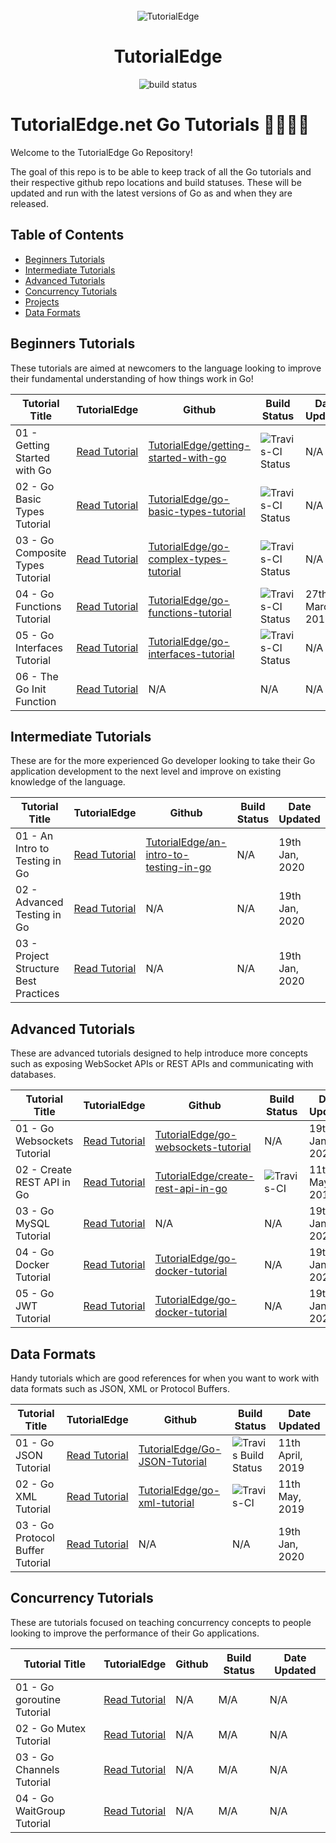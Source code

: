 <div align="center">
  <br/>
  <img alt="TutorialEdge" src="https://images.tutorialedge.net/images/logo.png" />
  <h1>TutorialEdge</h1>
  
  <img src="https://travis-ci.org/elliotforbes/tutorialedge.net.svg?branch=master" alt="build status" />  
</div>

# TutorialEdge.net Go Tutorials  👩‍💻👨‍💻

Welcome to the TutorialEdge Go Repository! 

The goal of this repo is to be able to keep track of all the Go tutorials and their respective github repo locations and build statuses. These will be updated and run with the latest versions of Go as and when they are released. 

## Table of Contents

* [Beginners Tutorials](#beginners-tutorials)
* [Intermediate Tutorials](#intermediate-tutorials)
* [Advanced Tutorials](#advanced-tutorials)
* [Concurrency Tutorials](#concurrency-tutorials)
* [Projects](#projects)
* [Data Formats](#data-formats)

## Beginners Tutorials

These tutorials are aimed at newcomers to the language looking to improve their fundamental understanding of how things work in Go!

| Tutorial Title  | TutorialEdge | Github | Build Status | Date Updated |
| ------------- | ------------- | ------------------ | ------------------ | ------------------ |
| 01 - Getting Started with Go  | [Read Tutorial](https://tutorialedge.net/golang/getting-started-with-go//)  | [TutorialEdge/getting-started-with-go](https://github.com/TutorialEdge/getting-started-with-go) | ![Travis-CI Status](https://travis-ci.org/TutorialEdge/getting-started-with-go.svg?branch=master) | N/A |
| 02 - Go Basic Types Tutorial  | [Read Tutorial](https://tutorialedge.net/golang/go-basic-types-tutorial/)  | [TutorialEdge/go-basic-types-tutorial](https://github.com/TutorialEdge/go-basic-types-tutorial) | ![Travis-CI Status](https://travis-ci.org/TutorialEdge/go-basic-types-tutorial.svg?branch=master) | N/A |
| 03 - Go Composite Types Tutorial  | [Read Tutorial](https://tutorialedge.net/golang/go-complex-types-tutorial/)  | [TutorialEdge/go-complex-types-tutorial](https://github.com/TutorialEdge/go-complex-types-tutorial) | ![Travis-CI Status](https://travis-ci.org/TutorialEdge/go-complex-types-tutorial.svg?branch=master) | N/A |
| 04 - Go Functions Tutorial  | [Read Tutorial](https://tutorialedge.net/golang/go-functions-tutorial/)  | [TutorialEdge/go-functions-tutorial](https://github.com/TutorialEdge/go-functions-tutorial) | ![Travis-CI Status](https://travis-ci.org/TutorialEdge/go-functions-tutorial.svg?branch=master) | 27th March, 2019 | 
| 05 - Go Interfaces Tutorial  | [Read Tutorial](https://tutorialedge.net/golang/go-interfaces-tutorial/)  | [TutorialEdge/go-interfaces-tutorial](https://github.com/TutorialEdge/go-interfaces-tutorial) | ![Travis-CI Status](https://travis-ci.org/TutorialEdge/go-interfaces-tutorial.svg?branch=master) | N/A | 
| 06 - The Go Init Function  | [Read Tutorial](https://tutorialedge.net/golang/the-go-init-function/)  | N/A | N/A |  N/A |


## Intermediate Tutorials

These are for the more experienced Go developer looking to take their Go application development to the next level and improve on existing knowledge of the language.

| Tutorial Title  | TutorialEdge | Github | Build Status | Date Updated |
| ------------- | ------------- | ------------------ | ------------------ | ------------------ |
| 01 - An Intro to Testing in Go | [Read Tutorial](https://tutorialedge.net/golang/intro-testing-in-go/)  | [TutorialEdge/an-intro-to-testing-in-go](https://github.com/TutorialEdge/an-intro-to-testing-in-go) | N/A | 19th Jan, 2020  |
| 02 - Advanced Testing in Go | [Read Tutorial](https://tutorialedge.net/golang/advanced-go-testing-tutorial/) | N/A | N/A | 19th Jan, 2020  |
| 03 - Project Structure Best Practices | [Read Tutorial](https://tutorialedge.net/golang/go-project-structure-best-practices/) | N/A | N/A | 19th Jan, 2020  |

## Advanced Tutorials

These are advanced tutorials designed to help introduce more concepts such as exposing WebSocket APIs or REST APIs and communicating with databases.

| Tutorial Title  | TutorialEdge | Github | Build Status | Date Updated |
| ------------- | ------------- | ------------------ | ------------------ | ------------------ |
| 01 - Go Websockets Tutorial | [Read Tutorial](https://tutorialedge.net/golang/go-websockets-tutorial/)  | [TutorialEdge/go-websockets-tutorial](https://github.com/TutorialEdge/go-websockets-tutorial) | N/A | 19th Jan, 2020  |
| 02 - Create REST API in Go | [Read Tutorial](https://tutorialedge.net/golang/creating-restful-api-with-golang/)  | [TutorialEdge/create-rest-api-in-go](https://github.com/TutorialEdge/create-rest-api-in-go-tutorial) | ![Travis-CI](https://travis-ci.org/TutorialEdge/create-rest-api-in-go-tutorial.svg?branch=master) | 11th May, 2019  |
| 03 - Go MySQL Tutorial | [Read Tutorial](https://tutorialedge.net/golang/golang-mysql-tutorial/) | N/A | N/A | 19th Jan, 2020  |
| 04 - Go Docker Tutorial | [Read Tutorial](https://tutorialedge.net/golang/go-docker-tutorial/) | [TutorialEdge/go-docker-tutorial](https://github.com/TutorialEdge/go-docker-tutorial) | N/A | 19th Jan, 2020  |
| 05 - Go JWT Tutorial | [Read Tutorial](https://tutorialedge.net/golang/authenticating-golang-rest-api-with-jwts/) | [TutorialEdge/go-docker-tutorial](https://github.com/TutorialEdge/go-jwt-tutorial) | N/A | 19th Jan, 2020  |


## Data Formats

Handy tutorials which are good references for when you want to work with data formats such as JSON, XML or Protocol Buffers.

| Tutorial Title  | TutorialEdge | Github | Build Status | Date Updated |
| ------------- | ------------- | ------------------ | ------------------ | ------------------ |
| 01 - Go JSON Tutorial  | [Read Tutorial](https://tutorialedge.net/golang/go-json-tutorial/)  | [TutorialEdge/Go-JSON-Tutorial](https://github.com/TutorialEdge/go-json-tutorial) | ![Travis Build Status](https://camo.githubusercontent.com/5a7ac1c842aa9187898ff84e3b980ca0d7fedf11/68747470733a2f2f7472617669732d63692e6f72672f5475746f7269616c456467652f676f2d6a736f6e2d7475746f7269616c2e7376673f6272616e63683d6d6173746572) |  11th April, 2019 |
| 02 - Go XML Tutorial  | [Read Tutorial](https://tutorialedge.net/golang/parsing-xml-with-golang/)  | [TutorialEdge/go-xml-tutorial](https://github.com/TutorialEdge/go-xml-tutorial) | ![Travis-CI](https://travis-ci.org/TutorialEdge/go-xml-tutorial.svg?branch=master) |  11th May, 2019 |
| 03 - Go Protocol Buffer Tutorial | [Read Tutorial](https://tutorialedge.net/golang/golang-mysql-tutorial/) | N/A | N/A | 19th Jan, 2020  |

## Concurrency Tutorials

These are tutorials focused on teaching concurrency concepts to people looking to improve the performance of their Go applications.

| Tutorial Title  | TutorialEdge | Github | Build Status | Date Updated |
| ------------- | ------------- | ------------------ | ------------------ | ------------------ |
| 01 - Go goroutine Tutorial  | [Read Tutorial](https://tutorialedge.net/golang/concurrency-with-golang-goroutines/)  | N/A | M/A | N/A |
| 02 - Go Mutex Tutorial  | [Read Tutorial](https://tutorialedge.net/golang/go-mutex-tutorial/)  | N/A | M/A | N/A |
| 03 - Go Channels Tutorial  | [Read Tutorial](https://tutorialedge.net/golang/go-channels-tutorial/)  | N/A | M/A | N/A |
| 04 - Go WaitGroup Tutorial  | [Read Tutorial](https://tutorialedge.net/golang/go-waitgroup-tutorial/)  | N/A | M/A | N/A |
